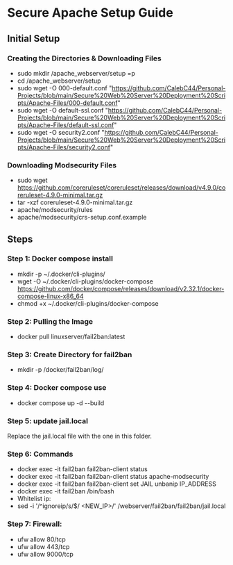 # Secure Apache Setup Guide
## Initial Setup
### Creating the Directories & Downloading Files
- sudo mkdir /apache_webserver/setup =p
- cd /apache_webserver/setup
- sudo wget -O 000-default.conf "https://github.com/CalebC44/Personal-Projects/blob/main/Secure%20Web%20Server%20Deployment%20Scripts/Apache-Files/000-default.conf"
- sudo wget -O default-ssl.conf "https://github.com/CalebC44/Personal-Projects/blob/main/Secure%20Web%20Server%20Deployment%20Scripts/Apache-Files/default-ssl.conf"
- sudo wget -O security2.conf "https://github.com/CalebC44/Personal-Projects/blob/main/Secure%20Web%20Server%20Deployment%20Scripts/Apache-Files/security2.conf"

### Downloading Modsecurity Files
- sudo wget https://github.com/coreruleset/coreruleset/releases/download/v4.9.0/coreruleset-4.9.0-minimal.tar.gz
- tar -xzf coreruleset-4.9.0-minimal.tar.gz
- apache/modsecurity/rules
- apache/modsecurity/crs-setup.conf.example

## Steps

### Step 1: Docker compose install
- mkdir -p ~/.docker/cli-plugins/
- wget -O ~/.docker/cli-plugins/docker-compose https://github.com/docker/compose/releases/download/v2.32.1/docker-compose-linux-x86_64
- chmod +x ~/.docker/cli-plugins/docker-compose
### Step 2: Pulling the Image
- docker pull linuxserver/fail2ban:latest
### Step 3: Create Directory for fail2ban
- mkdir -p /docker/fail2ban/log/
### Step 4: Docker compose use
- docker compose up -d --build

### Step 5: update jail.local 
Replace the jail.local file with the one in this folder.

### Step 6: Commands
- docker exec -it fail2ban fail2ban-client status
- docker exec -it fail2ban fail2ban-client status apache-modsecurity
- docker exec -it fail2ban fail2ban-client set JAIL unbanip IP_ADDRESS
- docker exec -it fail2ban /bin/bash
- Whitelist ip:
- sed -i '/^ignoreip/s/$/ <NEW_IP>/' /webserver/fail2ban/fail2ban/jail.local

### Step 7: Firewall: 
- ufw allow 80/tcp
- ufw allow 443/tcp
- ufw allow 9000/tcp 





